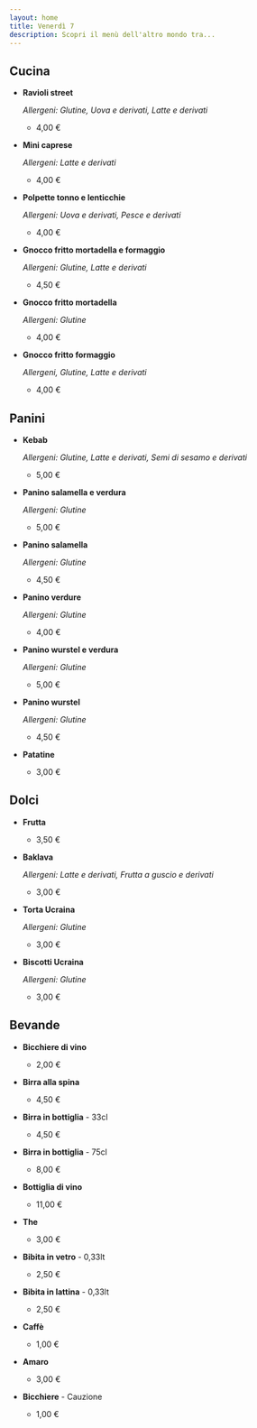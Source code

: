 ```yaml
---
layout: home
title: Venerdì 7
description: Scopri il menù dell'altro mondo tra...
---
```



## Cucina ##
- **Ravioli street**

  *Allergeni: Glutine, Uova e derivati, Latte e derivati*
  - 4,00 €

- **Mini caprese**

  *Allergeni: Latte e derivati*
  - 4,00 €

- **Polpette tonno e lenticchie**

  *Allergeni: Uova e derivati, Pesce e derivati*
  - 4,00 €

- **Gnocco fritto mortadella e formaggio**

  *Allergeni: Glutine, Latte e derivati*
  - 4,50 €

- **Gnocco fritto mortadella**

  *Allergeni: Glutine*
  - 4,00 €

- **Gnocco fritto formaggio**

  *Allergeni, Glutine, Latte e derivati*
  - 4,00 €
  
## Panini ##
- **Kebab**

  *Allergeni: Glutine, Latte e derivati, Semi di sesamo e derivati*
  - 5,00 €

- **Panino salamella e verdura**

  *Allergeni: Glutine*
  - 5,00 €

- **Panino salamella**

  *Allergeni: Glutine*
  - 4,50 €

- **Panino verdure**

  *Allergeni: Glutine*
  - 4,00 €

- **Panino wurstel e verdura**

  *Allergeni: Glutine*
  - 5,00 €

- **Panino wurstel**

  *Allergeni: Glutine*
  - 4,50 €

- **Patatine**
  - 3,00 €


## Dolci ##
- **Frutta**
  - 3,50 €

- **Baklava**

  *Allergeni: Latte e derivati, Frutta a guscio e derivati*
  - 3,00 €

- **Torta Ucraina**

  *Allergeni: Glutine*
  - 3,00 €

- **Biscotti Ucraina**

  *Allergeni: Glutine*
  - 3,00 €

## Bevande ##
- **Bicchiere di vino**
  - 2,00 €

- **Birra alla spina**
  - 4,50 €

- **Birra in bottiglia** - 33cl
  - 4,50 €

- **Birra in bottiglia** - 75cl
  - 8,00 €
  
- **Bottiglia di vino**
  - 11,00 €

- **The**
  - 3,00 €

- **Bibita in vetro** - 0,33lt
  - 2,50 €

- **Bibita in lattina** - 0,33lt
  - 2,50 €

- **Caffè**
  - 1,00 €

- **Amaro**
  - 3,00 €

- **Bicchiere** - Cauzione
  - 1,00 €
